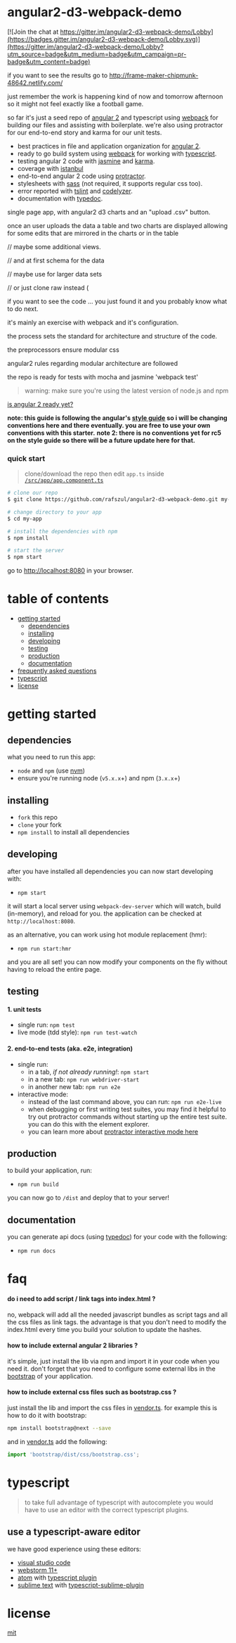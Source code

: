 # angular2-d3-webpack-demo

[![Join the chat at https://gitter.im/angular2-d3-webpack-demo/Lobby](https://badges.gitter.im/angular2-d3-webpack-demo/Lobby.svg)](https://gitter.im/angular2-d3-webpack-demo/Lobby?utm_source=badge&utm_medium=badge&utm_campaign=pr-badge&utm_content=badge)

if you want to see the results go to http://frame-maker-chipmunk-48642.netlify.com/

just remember the work is happening kind of now and tomorrow afternoon so it might not feel exactly like a football game.

so far it's just a seed repo of [angular 2](https://angular.io) and typescript using [webpack](http://webpack.github.io/) for building our files and assisting with boilerplate. we're also using protractor for our end-to-end story and karma for our unit tests.
* best practices in file and application organization for [angular 2](https://angular.io/).
* ready to go build system using [webpack](https://webpack.github.io/docs/) for working with [typescript](http://www.typescriptlang.org/).
* testing angular 2 code with [jasmine](http://jasmine.github.io/) and [karma](http://karma-runner.github.io/).
* coverage with [istanbul](https://github.com/gotwarlost/istanbul)
* end-to-end angular 2 code using [protractor](https://angular.github.io/protractor/).
* stylesheets with [sass](http://sass-lang.com/) (not required, it supports regular css too).
* error reported with [tslint](http://palantir.github.io/tslint/) and [codelyzer](https://github.com/mgechev/codelyzer).
* documentation with [typedoc](http://typedoc.org/).

single page app, with angular2 d3 charts and an "upload .csv" button.

once an user uploads the data a table and two charts are displayed allowing for some edits that are mirrored in the charts or in the table

// maybe some additional views.

// and at first schema for the data

// maybe use  for larger data sets

// or just clone raw instead (

if you want to see the code ... you just found it and you probably know what to do next.

it's mainly an exercise with webpack and it's configuration. 

the process sets the standard for architecture and structure of the code.

the preprocessors ensure modular css

angular2 rules regarding modular architecture are followed

the repo is ready for tests with mocha and jasmine 'webpack test'

>warning: make sure you're using the latest version of node.js and npm

[is angular 2 ready yet?](http://splintercode.github.io/is-angular-2-ready/)

**note: this guide is following the angular's [style guide](http://angular.io/styleguide) so i will be changing conventions here and there eventually. you are free to use your own conventions with this starter.**
**note 2: there is no conventions yet for rc5 on the style guide so there will be a future update here for that.**

### quick start

> clone/download the repo then edit `app.ts` inside [`/src/app/app.component.ts`](/src/app/app.component.ts)

```bash
# clone our repo
$ git clone https://github.com/rafszul/angular2-d3-webpack-demo.git my-app

# change directory to your app
$ cd my-app

# install the dependencies with npm
$ npm install

# start the server
$ npm start
```
go to [http://localhost:8080](http://localhost:8080) in your browser.

# table of contents

* [getting started](#getting-started)
    * [dependencies](#dependencies)
    * [installing](#installing)
    * [developing](#developing)
    * [testing](#testing)
    * [production](#production)
    * [documentation](#documentation)
* [frequently asked questions](#faq)
* [typescript](#typescript)
* [license](#license)

# getting started

## dependencies

what you need to run this app:
* `node` and `npm` (use [nvm](https://github.com/creationix/nvm))
* ensure you're running node (`v5.x.x`+) and npm (`3.x.x`+)

## installing

* `fork` this repo
* `clone` your fork
* `npm install` to install all dependencies

## developing

after you have installed all dependencies you can now start developing with:

* `npm start`

it will start a local server using `webpack-dev-server` which will watch, build (in-memory), and reload for you. the application can be checked at `http://localhost:8080`.

as an alternative, you can work using hot module replacement (hmr):

* `npm run start:hmr`

and you are all set! you can now modify your components on the fly without having to reload the entire page.

## testing

#### 1. unit tests

* single run: `npm test`
* live mode (tdd style): `npm run test-watch`

#### 2. end-to-end tests (aka. e2e, integration)

* single run:
  * in a tab, *if not already running!*: `npm start`
  * in a new tab: `npm run webdriver-start`
  * in another new tab: `npm run e2e`
* interactive mode:
  * instead of the last command above, you can run: `npm run e2e-live`
  * when debugging or first writing test suites, you may find it helpful to try out protractor commands without starting up the entire test suite. you can do this with the element explorer.
  * you can learn more about [protractor interactive mode here](https://github.com/angular/protractor/blob/master/docs/debugging.md#testing-out-protractor-interactively)

## production

to build your application, run:

* `npm run build`

you can now go to `/dist` and deploy that to your server!

## documentation

you can generate api docs (using [typedoc](http://typedoc.org/)) for your code with the following:

* `npm run docs`

# faq

#### do i need to add script / link tags into index.html ?

no, webpack will add all the needed javascript bundles as script tags and all the css files as link tags. the advantage is that you don't need to modify the index.html every time you build your solution to update the hashes.

#### how to include external angular 2 libraries ?

it's simple, just install the lib via npm and import it in your code when you need it. don't forget that you need to configure some external libs in the [bootstrap](https://github.com/rafszul/angular2-d3-webpack-demo/blob/master/src/main.ts) of your application.

#### how to include external css files such as bootstrap.css ?

just install the lib and import the css files in [vendor.ts](https://github.com/rafszul/angular2-d3-webpack-demo/blob/master/src/vendor.ts). for example this is how to do it with bootstrap:

```sh
npm install bootstrap@next --save
```

and in [vendor.ts](https://github.com/rafszul/angular2-d3-webpack-demo/blob/master/src/vendor.ts) add the following:

```ts
import 'bootstrap/dist/css/bootstrap.css';
```

# typescript

> to take full advantage of typescript with autocomplete you would have to use an editor with the correct typescript plugins.

## use a typescript-aware editor

we have good experience using these editors:

* [visual studio code](https://code.visualstudio.com/)
* [webstorm 11+](https://www.jetbrains.com/webstorm/download/)
* [atom](https://atom.io/) with [typescript plugin](https://atom.io/packages/atom-typescript)
* [sublime text](http://www.sublimetext.com/3) with [typescript-sublime-plugin](https://github.com/microsoft/typescript-sublime-plugin#installation)

# license

[mit](/license)
